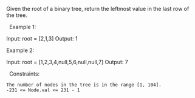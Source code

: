 Given the root of a binary tree, return the leftmost value in the last row of the tree.

 
Example 1:

Input: root = [2,1,3]
Output: 1


Example 2:

Input: root = [1,2,3,4,null,5,6,null,null,7]
Output: 7


 
Constraints:


	The number of nodes in the tree is in the range [1, 104].
	-231 <= Node.val <= 231 - 1

